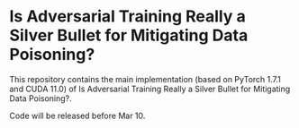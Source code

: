 # Is Adversarial Training Really a Silver Bullet for Mitigating Data Poisoning?

This repository contains the main implementation (based on PyTorch 1.7.1 and CUDA 11.0) of Is Adversarial Training Really a Silver Bullet for Mitigating Data Poisoning?.

Code will be released before Mar 10.
